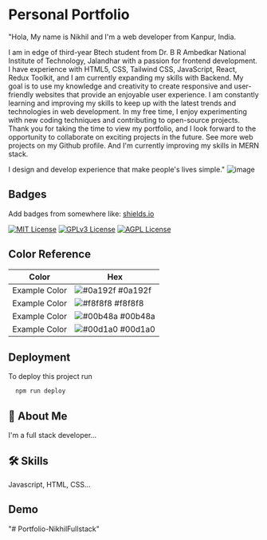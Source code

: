 
# Personal Portfolio

 "Hola, My name is Nikhil and I'm a web developer from Kanpur, India.


I am in edge of third-year Btech student from Dr. B R Ambedkar National Institute of Technology, Jalandhar with a passion for frontend development. I have experience with HTML5, CSS, Tailwind CSS, JavaScript, React, Redux Toolkit, and I am currently expanding my skills with Backend. My goal is to use my knowledge and creativity to create responsive and user-friendly websites that provide an enjoyable user experience. I am constantly learning and improving my skills to keep up with the latest trends and technologies in web development. In my free time, I enjoy experimenting with new coding techniques and contributing to open-source projects. Thank you for taking the time to view my portfolio, and I look forward to the opportunity to collaborate on exciting projects in the future. See more web projects on my Github profile. And I'm currently improving my skills in MERN stack.

I design and develop experience that make people's lives simple."
![image](https://user-images.githubusercontent.com/89846475/235299242-ec4b3626-4154-47ca-95a8-6cc0a0bbc302.png)

## Badges

Add badges from somewhere like: [shields.io](https://shields.io/)

[![MIT License](https://img.shields.io/badge/License-MIT-green.svg)](https://choosealicense.com/licenses/mit/)
[![GPLv3 License](https://img.shields.io/badge/License-GPL%20v3-yellow.svg)](https://opensource.org/licenses/)
[![AGPL License](https://img.shields.io/badge/license-AGPL-blue.svg)](http://www.gnu.org/licenses/agpl-3.0)

## Color Reference

| Color             | Hex                                                                |
| ----------------- | ------------------------------------------------------------------ |
| Example Color | ![#0a192f](https://via.placeholder.com/10/0a192f?text=+) #0a192f |
| Example Color | ![#f8f8f8](https://via.placeholder.com/10/f8f8f8?text=+) #f8f8f8 |
| Example Color | ![#00b48a](https://via.placeholder.com/10/00b48a?text=+) #00b48a |
| Example Color | ![#00d1a0](https://via.placeholder.com/10/00b48a?text=+) #00d1a0 |


## Deployment

To deploy this project run

```bash
  npm run deploy
```


## 🚀 About Me
I'm a full stack developer...


## 🛠 Skills
 Javascript, HTML, CSS...


## Demo




"# Portfolio-NikhilFullstack" 

